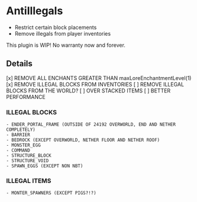 # AntiIllegals

- Restrict certain block placements
- Remove illegals from player inventories

This plugin is WIP! No warranty now and forever.

## Details

[x] REMOVE ALL ENCHANTS GREATER THAN maxLoreEnchantmentLevel(1)
[x] REMOVE ILLEGAL BLOCKS FROM INVENTORIES
[ ] REMOVE ILLEGAL BLOCKS FROM THE WORLD?
[ ] OVER STACKED ITEMS
[ ] BETTER PERFORMANCE

### ILLEGAL BLOCKS
    - ENDER_PORTAL_FRAME (OUTSIDE OF 24192 OVERWORLD, END AND NETHER COMPLETELY)
    - BARRIER
    - BEDROCK (EXCEPT OVERWORLD, NETHER FLOOR AND NETHER ROOF)
    - MONSTER_EGG
    - COMMAND
    - STRUCTURE_BLOCK
    - STRUCTURE_VOID
    - SPAWN_EGGS (EXCEPT NON NBT)

### ILLEGAL ITEMS
    - MONTER_SPAWNERS (EXCEPT PIGS?!?)